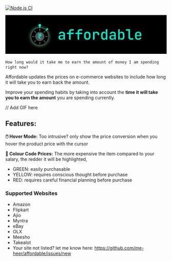 
[![Node.js CI](https://github.com/me-heer/affordable/actions/workflows/node.js.yml/badge.svg)](https://github.com/me-heer/affordable/actions/workflows/node.js.yml)

![affordable-banner](assets/affordable-readme-banner.png)

    How long would it take me to earn the amount of money I am spending right now?

Affordable updates the prices on e-commerce websites to include how long it will take you to earn back the amount.

Improve your spending habits by taking into account the **time it will take you to earn the amount** you are spending currently.

// Add GIF here

## Features:

**🖱️ Hover Mode:** Too intrusive? only show the price conversion when you hover the product price with the cursor

**🌈 Colour Code Prices:** The more expensive the item compared to your salary, the redder it will be highlighted,
- GREEN: easily purchasable
- YELLOW: requires conscious thought before purchase
- RED: requires careful financial planning before purchase

### Supported Websites
- Amazon
- Flipkart
- Ajio
- Myntra
- eBay
- OLX
- Meesho
- Takealot
- Your site not listed? let me know here: https://github.com/me-heer/affordable/issues/new
